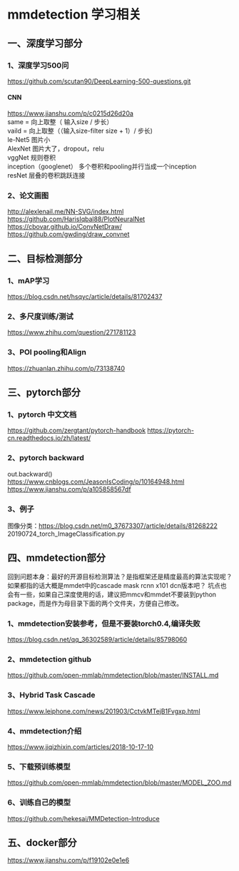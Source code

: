 # mmdetection 学习相关
## 一、深度学习部分
### 1、深度学习500问
https://github.com/scutan90/DeepLearning-500-questions.git
#### CNN
https://www.jianshu.com/p/c0215d26d20a
<br> same  = 向上取整（  输入size                  / 步长）
<br> vaild = 向上取整（（输入size-filter size + 1）/ 步长)
<br> le-Net5 图片小
<br> AlexNet 图片大了，dropout，relu
<br> vggNet 规则卷积
<br> inception（googlenet） 多个卷积和pooling并行当成一个inception
<br> resNet 层叠的卷积跳跃连接
### 2、论文画图
http://alexlenail.me/NN-SVG/index.html
https://github.com/HarisIqbal88/PlotNeuralNet
https://cbovar.github.io/ConvNetDraw/
https://github.com/gwding/draw_convnet
## 二、目标检测部分
### 1、mAP学习
https://blog.csdn.net/hsqyc/article/details/81702437
### 2、多尺度训练/测试
https://www.zhihu.com/question/271781123
### 3、POI pooling和Align
https://zhuanlan.zhihu.com/p/73138740
## 三、pytorch部分
### 1、pytorch 中文文档
https://github.com/zergtant/pytorch-handbook
https://pytorch-cn.readthedocs.io/zh/latest/
### 2、pytorch backward
out.backward()
<br>https://www.cnblogs.com/JeasonIsCoding/p/10164948.html
<br>https://www.jianshu.com/p/a105858567df
### 3、例子
图像分类：https://blog.csdn.net/m0_37673307/article/details/81268222
<br> 20190724_torch_ImageClassification.py
## 四、mmdetection部分
   回到问题本身：最好的开源目标检测算法？是指框架还是精度最高的算法实现呢？如果都指的话大概是mmdet中的cascade mask rcnn x101 dcn版本吧？
坑点也会有一些，如果自己深度使用的话，建议把mmcv和mmdet不要装到python package，而是作为母目录下面的两个文件夹，方便自己修改。
### 1、mmdetection安装参考，但是不要装torch0.4,编译失败
https://blog.csdn.net/qq_36302589/article/details/85798060
### 2、mmdetection github
https://github.com/open-mmlab/mmdetection/blob/master/INSTALL.md
### 3、Hybrid Task Cascade
https://www.leiphone.com/news/201903/CctvkMTejB1Fvgxp.html
### 4、mmdetection介绍
https://www.jiqizhixin.com/articles/2018-10-17-10
### 5、下载预训练模型
https://github.com/open-mmlab/mmdetection/blob/master/MODEL_ZOO.md
### 6、训练自己的模型
https://github.com/hekesai/MMDetection-Introduce
## 五、docker部分
https://www.jianshu.com/p/f19102e0e1e6
